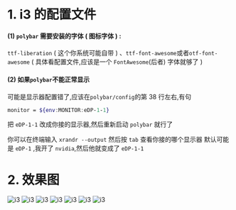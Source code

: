 # 1. i3 的配置文件

#### (1) `polybar` 需要安装的字体 ( 图标字体 ) :

`ttf-liberation` ( 这个你系统可能自带 ) 、`ttf-font-awesome`或者`otf-font-awesome` ( 具体看配置文件,应该是一个 `FontAwesome`(后者) 字体就够了 )

#### (2) 如果`polybar`不能正常显示

可能是显示器配置错了,应该在`polybar/config`的第 38 行左右,有句

```bash
monitor = ${env:MONITOR:eDP-1-1}
```

把 `eDP-1-1` 改成你接的显示器,然后重新启动 `polybar` 就行了  

你可以在终端输入 `xrandr --output` 然后按 `tab` 查看你接的哪个显示器
默认可能是 `eDP-1` ,我开了 `nvidia`,然后他就变成了 `eDP-1-1`

# 2. 效果图

![i3](https://codehhr.coding.net/p/codehhr/d/images/git/raw/master/i3/archscreenshotc.png)
![i3](https://codehhr.coding.net/p/codehhr/d/images/git/raw/master/i3/archscreenshota.png)
![i3](https://codehhr.coding.net/p/codehhr/d/images/git/raw/master/i3/archscreenshotb.png)
![i3](https://codehhr.coding.net/p/codehhr/d/images/git/raw/master/i3/archscreenshotd.png)
![i3](https://codehhr.coding.net/p/codehhr/d/images/git/raw/master/i3/i3.png)
![i3](https://codehhr.coding.net/p/codehhr/d/images/git/raw/master/i3/i3girl.png)
![i3](https://codehhr.coding.net/p/codehhr/d/images/git/raw/master/i3/i3wm.png)
